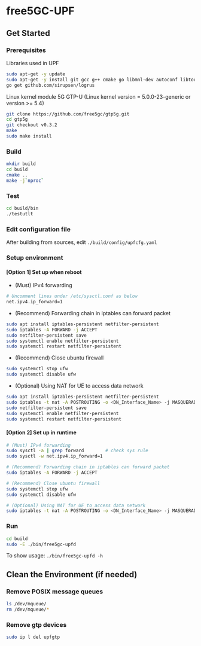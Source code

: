 # free5GC-UPF

## Get Started
### Prerequisites
Libraries used in UPF
```bash
sudo apt-get -y update
sudo apt-get -y install git gcc g++ cmake go libmnl-dev autoconf libtool libyaml-dev
go get github.com/sirupsen/logrus
```

Linux kernel module 5G GTP-U (Linux kernel version = 5.0.0-23-generic or version >= 5.4)
```bash
git clone https://github.com/free5gc/gtp5g.git
cd gtp5g
git checkout v0.3.2
make
sudo make install
```

### Build
```bash
mkdir build
cd build
cmake ..
make -j`nproc`
```

### Test
```bash
cd build/bin
./testutlt
```

### Edit configuration file
After building from sources, edit `./build/config/upfcfg.yaml`

### Setup environment
#### [Option 1] Set up when reboot
* (Must) IPv4 forwarding
```bash
# Uncomment lines under /etc/sysctl.conf as below
net.ipv4.ip_forward=1
```
* (Recommend) Forwarding chain in iptables can forward packet
```bash
sudo apt install iptables-persistent netfilter-persistent
sudo iptables -A FORWARD -j ACCEPT
sudo netfilter-persistent save
sudo systemctl enable netfilter-persistent
sudo systemctl restart netfilter-persistent
```
* (Recommend) Close ubuntu firewall
```bash
sudo systemctl stop ufw
sudo systemctl disable ufw
```
* (Optional) Using NAT for UE to access data network
```bash
sudo apt install iptables-persistent netfilter-persistent
sudo iptables -t nat -A POSTROUTING -o <DN_Interface_Name> -j MASQUERADE
sudo netfilter-persistent save
sudo systemctl enable netfilter-persistent
sudo systemctl restart netfilter-persistent
```

#### [Option 2] Set up in runtime
```bash
# (Must) IPv4 forwarding
sudo sysctl -a | grep forward        # check sys rule
sudo sysctl -w net.ipv4.ip_forward=1

# (Recommend) Forwarding chain in iptables can forward packet
sudo iptables -A FORWARD -j ACCEPT

# (Recommend) Close ubuntu firewall
sudo systemctl stop ufw
sudo systemctl disable ufw

# (Optional) Using NAT for UE to access data network
sudo iptables -t nat -A POSTROUTING -o <DN_Interface_Name> -j MASQUERADE
```

### Run
```bash
cd build
sudo -E ./bin/free5gc-upfd
```
To show usage: `./bin/free5gc-upfd -h`


## Clean the Environment (if needed)
### Remove POSIX message queues
```bash
ls /dev/mqueue/
rm /dev/mqueue/*
```

### Remove gtp devices
```bash
sudo ip l del upfgtp
```
